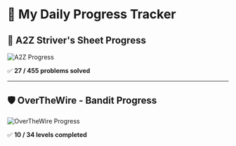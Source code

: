 # 🚀 My Daily Progress Tracker

## 📌 A2Z Striver's Sheet Progress  
![A2Z Progress](https://img.shields.io/badge/Progress-27%2F455-blue?style=for-the-badge&logo=leetcode)

✅ **27 / 455 problems solved**    

---

## 🛡️ OverTheWire - Bandit Progress  
![OverTheWire Progress](https://img.shields.io/badge/Progress-10%2F34-brightgreen?style=for-the-badge&logo=linux)

✅ **10 / 34 levels completed**  
